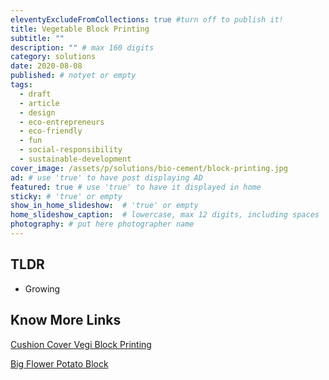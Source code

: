 ```yaml
---
eleventyExcludeFromCollections: true #turn off to publish it!
title: Vegetable Block Printing
subtitle: ""
description: "" # max 160 digits
category: solutions
date: 2020-08-08
published: # notyet or empty
tags:
  - draft
  - article
  - design
  - eco-entrepreneurs
  - eco-friendly
  - fun
  - social-responsibility
  - sustainable-development
cover_image: /assets/p/solutions/bio-cement/block-printing.jpg
ad: # use 'true' to have post displaying AD
featured: true # use 'true' to have it displayed in home
sticky: # 'true' or empty
show_in_home_slideshow:  # 'true' or empty
home_slideshow_caption:  # lowercase, max 12 digits, including spaces
photography: # put here photographer name
---
```

<div class="tldr">

## TLDR

- Growing

</div>



## Know More Links

[Cushion Cover Vegi Block Printing](https://youtu.be/gYfxiu1r2Qc)

[Big Flower Potato Block ](https://youtu.be/ONbVP7p9hS8)
